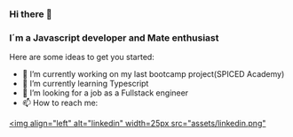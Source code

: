 ### Hi there 👋

### I´m a Javascript developer and Mate enthusiast


Here are some ideas to get you started:

- 🔭 I’m currently working on my last bootcamp project(SPICED Academy)
- 🌱 I’m currently learning Typescript
- 👯 I’m looking for a job as a Fullstack engineer
- 📫 How to reach me: 

[<img align="left" alt="linkedin" width=25px src="assets/linkedin.png"](https://www.linkedin.com/in/martinsotelowebdev/)

